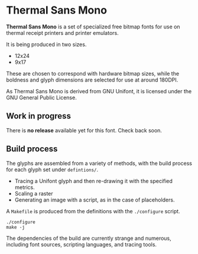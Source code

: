 # Thermal Sans Mono

**Thermal Sans Mono** is a set of specialized free bitmap fonts for use on
thermal receipt printers and printer emulators.

It is being produced in two sizes.

- 12x24
- 9x17

These are chosen to correspond with hardware bitmap sizes, while the boldness
and glyph dimensions are selected for use at around 180DPI.

As Thermal Sans Mono is derived from GNU Unifont, it is licensed under the
GNU General Public License.

## Work in progress

There is **no release** available yet for this font. Check back soon.

## Build process

The glyphs are assembled from a variety of methods, with the build process for
each glyph set under `defintions/`.

- Tracing a Unifont glyph and then re-drawing it with the specified metrics.
- Scaling a raster
- Generating an image with a script, as in the case of placeholders.

A `Makefile` is produced from the definitions with the `./configure` script.

```
./configure
make -j
```

The dependencies of the build are currently strange and numerous, including font
sources, scripting languages, and tracing tools.


